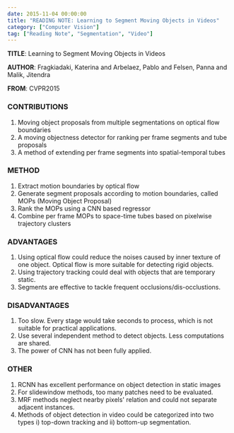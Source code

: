 ```yaml
---
date: 2015-11-04 00:00:00
title: "READING NOTE: Learning to Segment Moving Objects in Videos"
category: ["Computer Vision"]
tag: ["Reading Note", "Segmentation", "Video"]
---
```


**TITLE**: Learning to Segment Moving Objects in Videos

**AUTHOR**: Fragkiadaki, Katerina and Arbelaez, Pablo and Felsen, Panna and Malik, Jitendra

**FROM**: CVPR2015

### CONTRIBUTIONS ###

1. Moving object proposals from multiple segmentations on optical flow boundaries
2. A moving objectness detector for ranking per frame segments and tube proposals
3. A method of extending per frame segments into spatial-temporal tubes

### METHOD ###

1. Extract motion boundaries by optical flow
2. Generate segment proposals according to motion boundaries, called MOPs (Moving Object Proposal)
3. Rank the MOPs using a CNN based regressor
4. Combine per frame MOPs to space-time tubes based on pixelwise trajectory clusters

### ADVANTAGES ###

1. Using optical flow could reduce the noises caused by inner texture of one object. Optical flow is more suitable for detecting rigid objects.
2. Using trajectory tracking could deal with objects that are temporary static.
3. Segments are effective to tackle frequent occlusions/dis-occlustions.

### DISADVANTAGES ###

1. Too slow. Every stage would take seconds to process, which is not suitable for practical applications.
2. Use several independent method to detect objects. Less computations are shared.
3. The power of CNN has not been fully applied.

### OTHER ###
1. RCNN has excellent performance on object detection in static images
2. For slidewindow methods, too many patches need to be evaluated.
3. MRF methods neglect nearby pixels' relation and could not separate adjacent instances.
4. Methods of object detection in video could be categorized into two types i) top-down tracking and ii) bottom-up segmentation.